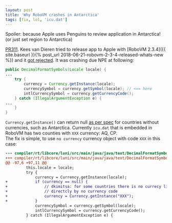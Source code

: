 ```yaml
---
layout: post
title: 'Why RoboVM crashes in Antarctica'
tags: [fix, lol, 'icu.dat']
---
```


Spoiler: because Apple uses Penguins to review application in Antarctica! (or just set region to Antarctica)  

[PR311](https://github.com/MobiVM/robovm/pull/311). Kees van Dieren tried to release app to Apple with [RoboVM 2.3.4]({{ site.baseurl }}{% post_url 2018-06-21-robovm-2-3-4-released-whats-new %}) and it [got rejected](https://gitter.im/MobiVM/robovm?at=5b2bfd8c72b31d3691e508a7). It was crashing due NPE at following:
```java
public DecimalFormatSymbols(Locale locale) {
...
    try {
        currency = Currency.getInstance(locale);
        currencySymbol = currency.getSymbol(locale); // <== here
        intlCurrencySymbol = currency.getCurrencyCode();
    } catch (IllegalArgumentException e) {
...
    }
}
```

`Currency.getInstance()` can return null [as per spec](https://docs.oracle.com/javase/7/docs/api/java/util/Currency.html#getInstance(java.util.Locale)) for countries without currencies, such as Antarctica. Currently `icu.dat` that is embedded in RoboVM has two counties with `XXX` currency: AQ, CP.  
The fix is simple, to use `no currency` currency object with code `XXX` in this case:
```patch
--- compiler/rt/libcore/luni/src/main/java/java/text/DecimalFormatSymbols.java	(date 1529655383000)
+++ compiler/rt/libcore/luni/src/main/java/java/text/DecimalFormatSymbols.java	(date 1529660632000)
@@ -97,6 +97,11 @@
         this.locale = locale;
         try {
             currency = Currency.getInstance(locale);
+            if (currency == null) {
+                // dkimitsa: for some countries there is no currecy like Antarctida AQ so pick currency
+                // directcly by no currency code
+                currency = Currency.getInstance("XXX");
+            }
             currencySymbol = currency.getSymbol(locale);
             intlCurrencySymbol = currency.getCurrencyCode();
         } catch (IllegalArgumentException e) {
```
